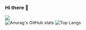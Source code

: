 ### Hi there 👋

![](https://komarev.com/ghpvc/?username=Miljan-K)   <br />
![Anurag's GitHub stats](https://github-readme-stats.vercel.app/api?username=Miljan-K&show_icons=true&theme=radical)
![Top Langs](https://github-readme-stats.vercel.app/api/top-langs/?username=Miljan-K&layout=compact)